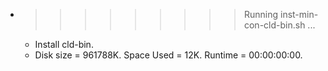 * >>>>>>>>> Running inst-min-con-cld-bin.sh ...
  * Install cld-bin.
  * Disk size = 961788K. Space Used = 12K. Runtime = 00:00:00:00.
